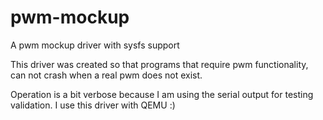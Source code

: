 # pwm-mockup
A pwm mockup driver with sysfs support

This driver was created so that programs that
require pwm functionality, can not crash when
a real pwm does not exist.

Operation is a bit verbose because I am using
the serial output for testing validation. I use
this driver with QEMU :)
